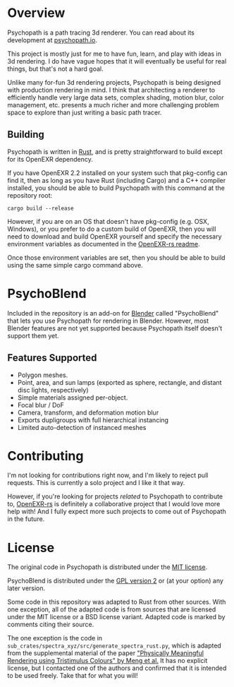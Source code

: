 # Overview

Psychopath is a path tracing 3d renderer.  You can read about its development
at [psychopath.io](http://psychopath.io).

This project is mostly just for me to have fun, learn, and play with ideas in
3d rendering.  I do have vague hopes that it will eventually be useful for real
things, but that's not a hard goal.

Unlike many for-fun 3d rendering projects, Psychopath is being designed with
production rendering in mind.  I think that architecting a renderer to
efficiently handle very large data sets, complex shading, motion blur, color
management, etc. presents a much richer and more challenging problem space to
explore than just writing a basic path tracer.

## Building
Psychopath is written in [Rust](https://www.rust-lang.org), and is pretty
straightforward to build except for its OpenEXR dependency.

If you have OpenEXR 2.2 installed on your system such that pkg-config can find
it, then as long as you have Rust (including Cargo) and a C++ compiler
installed, you should be able to build Psychopath with this command at the
repository root:

```
cargo build --release
```

However, if you are on an OS that doesn't have pkg-config (e.g. OSX, Windows),
or you prefer to do a custom build of OpenEXR, then you will need to download
and build OpenEXR yourself and specify the necessary environment variables as
documented in the [OpenEXR-rs readme](https://github.com/cessen/openexr-rs/blob/master/README.md).

Once those environment variables are set, then you should be able to build using
the same simple cargo command above.

# PsychoBlend

Included in the repository is an add-on for [Blender](http://www.blender.org)
called "PsychoBlend" that lets you use Psychopath for rendering in Blender.
However, most Blender features are not yet supported because Psychopath itself
doesn't support them yet.

## Features Supported
- Polygon meshes.
- Point, area, and sun lamps (exported as sphere, rectangle, and distant disc lights, respectively)
- Simple materials assigned per-object.
- Focal blur / DoF
- Camera, transform, and deformation motion blur
- Exports dupligroups with full hierarchical instancing
- Limited auto-detection of instanced meshes

# Contributing

I'm not looking for contributions right now, and I'm likely to reject pull
requests.  This is currently a solo project and I like it that way.

However, if you're looking for projects _related_ to Psychopath to contribute to,
[OpenEXR-rs](https://github.com/cessen/openexr-rs) is definitely a
collaborative project that I would love more help with!  And I fully expect more
such projects to come out of Psychopath in the future.

# License

The original code in Psychopath is distributed under the [MIT license](https://opensource.org/licenses/MIT).

PsychoBlend is distributed under the [GPL version 2](https://opensource.org/licenses/GPL-2.0)
or (at your option) any later version.

Some code in this repository was adapted to Rust from other sources.  With one
exception, all of the adapted code is from sources that are licensed under the
MIT license or a BSD license variant.  Adapted code is marked by comments citing
their source.

The one exception is the code in `sub_crates/spectra_xyz/src/generate_spectra_rust.py`,
which is adapted from the supplemental material of the paper
["Physically Meaningful Rendering using Tristimulus Colours" by Meng et al.](https://cg.ivd.kit.edu/spectrum.php)
It has no explicit license, but I contacted one of the authors and confirmed
that it is intended to be used freely.  Take that for what you will!
